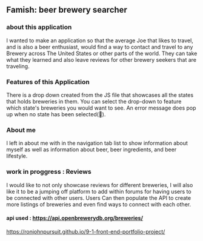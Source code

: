 ## Famish: beer brewery searcher

### about this application

I wanted to make an application so that the average Joe that likes to travel, and is also a beer enthusiast, would find a way to contact and travel to any Brewery across The United States or other parts of the world. They can take what they learned and also leave reviews for other brewery seekers that are traveling.

### Features of this Application

There is a drop down created from the JS file that showcases all the states that holds breweries in them. You can select the drop-down to feature which state's breweries you would want to see. An error message does pop up when no state has been selected(🍻).

### About me

I left in about me with in the navigation tab list to show information about myself as well as information about beer, beer ingredients, and beer lifestyle.

### work in proggress : Reviews

I would like to not only showcase reviews for different breweries, I will also like it to be a jumping off platform to add within forums for having users to be connected with other users. Users Can then populate the API to create more listings of breweries and even find ways to connect with each other.

#### api used : https://api.openbrewerydb.org/breweries/

https://ronjohnpursuit.github.io/9-1-front-end-portfolio-project/
